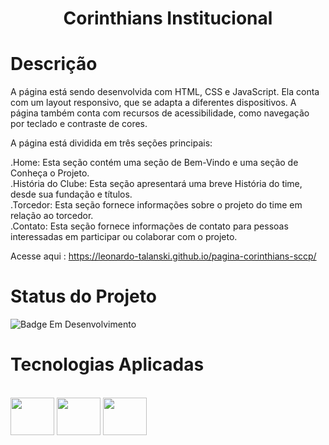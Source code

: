 <h1 align="center">Corinthians Institucional</h1>

# Descrição

A página está sendo desenvolvida com HTML, CSS e JavaScript. Ela conta com um layout responsivo, que se adapta a diferentes dispositivos. A página também conta com recursos de acessibilidade, como navegação por teclado e contraste de cores.

A página está dividida em três seções principais:

.Home: Esta seção contém uma seção de Bem-Vindo e uma seção de Conheça o Projeto.<br>
.História do Clube: Esta seção apresentará uma breve História do time, desde sua fundação e títulos.<br>
.Torcedor: Esta seção fornece informações sobre o projeto do time em relação ao torcedor.<br>
.Contato: Esta seção fornece informações de contato para pessoas interessadas em participar ou colaborar com o projeto.<br>

Acesse aqui : https://leonardo-talanski.github.io/pagina-corinthians-sccp/

# Status do Projeto 

![Badge Em Desenvolvimento](http://img.shields.io/static/v1?label=STATUS&message=EMDESENVOLVIMENTO&color=GREEN&style=for-the-badge)

# Tecnologias Aplicadas

<div style="display: inline_block"><br>
  <img align="center" height="60" width="70" src="https://cdn.jsdelivr.net/gh/devicons/devicon/icons/html5/html5-plain-wordmark.svg"/>
  <img align="center" height="60" width="70" src="https://cdn.jsdelivr.net/gh/devicons/devicon/icons/css3/css3-plain-wordmark.svg"/>  
  <img align="center" height="60" width="70" src="https://cdn.jsdelivr.net/gh/devicons/devicon/icons/javascript/javascript-original.svg"/>


